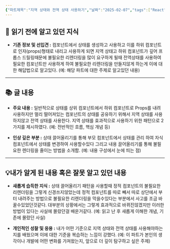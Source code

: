 ```yaml
---
{"파트제목":"지역 상태와 전역 상태 사용하기","날짜":"2025-02-07","tags":["React","state"],"dg-publish":true,"permalink":"/독서/리액트 훅을 활용한 마이크로 상태관리/지역 상태와 전역 상태 사용하기/","dgPassFrontmatter":true,"updated":"2025-04-21T10:17:55.250+09:00"}
---
```


## 📖 읽기 전에 알고 있던 지식

- **기존 정보 및 선입견 :** 컴포넌트에서 상태를 생성하고 사용하고 이를 하위 컴포넌트로 인자(props)형태로 내리고 사용하게 되면 지역 상태고 하위 컴포넌트가 깊어 프롭스 드릴링때문에 불필요한 리렌더링을 많이 요구하게 될때 전역상태를 사용하여 필요한 컴포넌트만 사용하게 하여 불필요한 리렌더링을 만들지않게 하는게 이에 대한 해답법으로 알고있다.
  (예: 해당 파트에 대한 주제로 알고있던 내용)

---
## 📚 글 내용

- **주요 내용  :** 일반적으로 상태를 상위 컴포넌트에서 하위 컴포넌트로 Props를 내려 사용하지만 멀리 떨어져있는 컴포넌트의 상태를 공유하기 위해서 지역 상태를 사용하지않고 전역 상태를 사용한다. 지역 상태를 효과적으로 사용하기 위한 패턴으로 2가지를 제시하였다.
  (예: 전반적인 흐름, 핵심 개념 등)
  
- **인상 깊은 부분 :** 상태 끌어올리기를 통해 부모 컴포넌트에서 상태를 관리 하여 자식 컴포넌트에서 상태를 변경하여 사용할수있다 그리고 내용 끌어올리기를 통해 불필요한 렌더링을 줄이는 방법을 소개함.
  (예: 내용 구성에서 눈에 띄는 점)

---
## 💡내가 알게 된 내용 혹은 잘못 알고 있던 내용

- **새롭게 습득한 지식 :** 상태 끌어올리기 패턴을 사용할때 정적 컴포넌트의 불필요한 리렌더링을 그렇게 신경쓰지않았는데 정적 컴포넌트를 따로 빼서 따로 상단에서 부터 내려주는 방법으로 불필요한 리렌더링을 막을수있다는 부분에서 사고를 조금 바꿀수있었던것같다. 대부분의 상황에서는 그렇게 효과적으로 바뀌진않겠지만 이러한 방법이 있다는 사실에 몰랐던걸 배운거같다.
  (예: 읽고 난 후 새롭게 이해한 개념, 기존에 몰랐던 사실)
  
- **개인적인 성찰 및 응용 :** 내가 어떤 기준으로 지역 상태와 전역 상태를 사용해야하는지를 배웠으며 이에 대한 기준을 복습하는 느낌이 강했다.
  (예: 이 파트가 본인의 생각이나 개발에 어떤 변화를 가져왔는지, 앞으로 더 깊이 탐구하고 싶은 주제)

